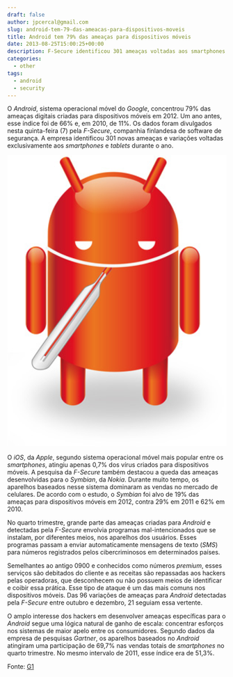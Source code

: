 ```yaml
---
draft: false
author: jpcercal@gmail.com
slug: android-tem-79-das-ameacas-para-dispositivos-moveis
title: Android tem 79% das ameaças para dispositivos móveis
date: 2013-08-25T15:00:25+00:00
description: F-Secure identificou 301 ameaças voltadas aos smartphones e tablets. Em 2011, o Android atingiu 66% e neste ano 79% dos vírus criados para aparelhos móveis.
categories:
  - other
tags: 
  - android
  - security
---
```


O _Android_, sistema operacional móvel do _Google_, concentrou 79% das ameaças digitais criadas para dispositivos móveis 
em 2012. Um ano antes, esse índice foi de 66% e, em 2010, de 11%. Os dados foram divulgados nesta quinta-feira (7) pela 
_F-Secure_, companhia finlandesa de software de segurança. A empresa identificou 301 novas ameaças e variações voltadas 
exclusivamente aos _smartphones_ e _tablets_ durante o ano.

![Android tem 79% das ameaças para dispositivos móveis](index.jpg "Android tem 79% das ameaças para dispositivos móveis")

O _iOS_, da _Apple_, segundo sistema operacional móvel mais popular entre os _smartphones_, atingiu apenas 0,7% dos 
vírus criados para dispositivos móveis. A pesquisa da _F-Secure_ também destacou a queda das ameaças desenvolvidas para 
o _Symbian_, da _Nokia_. Durante muito tempo, os aparelhos baseados nesse sistema dominaram as vendas no mercado de 
celulares. De acordo com o estudo, o _Symbian_ foi alvo de 19% das ameaças para dispositivos móveis em 2012, contra 29% 
em 2011 e 62% em 2010.

No quarto trimestre, grande parte das ameaças criadas para _Android_ e detectadas pela _F-Secure_ envolvia programas 
mal-intencionados que se instalam, por diferentes meios, nos aparelhos dos usuários. Esses programas passam a enviar 
automaticamente mensagens de texto (_SMS_) para números registrados pelos cibercriminosos em determinados países.

Semelhantes ao antigo 0900 e conhecidos como números _premium_, esses serviços são debitados do cliente e as receitas 
são repassadas aos hackers pelas operadoras, que desconhecem ou não possuem meios de identificar e coibir essa prática. 
Esse tipo de ataque é um das mais comuns nos dispositivos móveis. Das 96 variações de ameaças para _Android_ detectadas 
pela _F-Secure_ entre outubro e dezembro, 21 seguiam essa vertente.

O amplo interesse dos hackers em desenvolver ameaças específicas para o _Android_ segue uma lógica natural de ganho de 
escala: concentrar esforços nos sistemas de maior apelo entre os consumidores. Segundo dados da empresa de pesquisas 
_Gartner_, os aparelhos baseados no _Android_ atingiram uma participação de 69,7% nas vendas totais de _smartphones_ 
no quarto trimestre. No mesmo intervalo de 2011, esse índice era de 51,3%.

Fonte: [G1](http://g1.globo.com/tecnologia/noticia/2013/03/android-concentra-79-das-ameacas-para-dispositivos-moveis-diz-estudo.html "G1")
